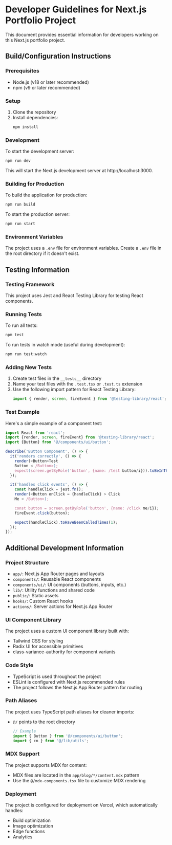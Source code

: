 # Developer Guidelines for Next.js Portfolio Project

This document provides essential information for developers working on this Next.js portfolio project.

## Build/Configuration Instructions

### Prerequisites

- Node.js (v18 or later recommended)
- npm (v9 or later recommended)

### Setup

1. Clone the repository
2. Install dependencies:
   ```bash
   npm install
   ```

### Development

To start the development server:

```bash
npm run dev
```

This will start the Next.js development server at http://localhost:3000.

### Building for Production

To build the application for production:

```bash
npm run build
```

To start the production server:

```bash
npm run start
```

### Environment Variables

The project uses a `.env` file for environment variables. Create a `.env` file in the root directory if it doesn't
exist.

## Testing Information

### Testing Framework

This project uses Jest and React Testing Library for testing React components.

### Running Tests

To run all tests:

```bash
npm test
```

To run tests in watch mode (useful during development):

```bash
npm run test:watch
```

### Adding New Tests

1. Create test files in the `__tests__` directory
2. Name your test files with the `.test.tsx` or `.test.ts` extension
3. Use the following import pattern for React Testing Library:
   ```typescript
   import { render, screen, fireEvent } from '@testing-library/react';
   ```

### Test Example

Here's a simple example of a component test:

```typescript
import React from 'react';
import {render, screen, fireEvent} from '@testing-library/react';
import {Button} from '@/components/ui/button';

describe('Button Component', () => {
  it('renders correctly', () => {
    render(<Button>Test
    Button < /Button>);
    expect(screen.getByRole('button', {name: /test button/i})).toBeInTheDocument();
  });

  it('handles click events', () => {
    const handleClick = jest.fn();
    render(<Button onClick = {handleClick} > Click
    Me < /Button>);

    const button = screen.getByRole('button', {name: /click me/i});
    fireEvent.click(button);

    expect(handleClick).toHaveBeenCalledTimes(1);
  });
});
```

## Additional Development Information

### Project Structure

- `app/`: Next.js App Router pages and layouts
- `components/`: Reusable React components
- `components/ui/`: UI components (buttons, inputs, etc.)
- `lib/`: Utility functions and shared code
- `public/`: Static assets
- `hooks/`: Custom React hooks
- `actions/`: Server actions for Next.js App Router

### UI Component Library

The project uses a custom UI component library built with:

- Tailwind CSS for styling
- Radix UI for accessible primitives
- class-variance-authority for component variants

### Code Style

- TypeScript is used throughout the project
- ESLint is configured with Next.js recommended rules
- The project follows the Next.js App Router pattern for routing

### Path Aliases

The project uses TypeScript path aliases for cleaner imports:

- `@/` points to the root directory
  ```typescript
  // Example
  import { Button } from '@/components/ui/button';
  import { cn } from '@/lib/utils';
  ```

### MDX Support

The project supports MDX for content:

- MDX files are located in the `app/blog/*/content.mdx` pattern
- Use the `@/mdx-components.tsx` file to customize MDX rendering

### Deployment

The project is configured for deployment on Vercel, which automatically handles:

- Build optimization
- Image optimization
- Edge functions
- Analytics